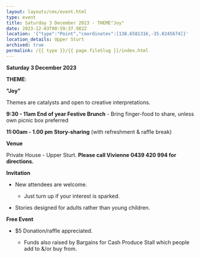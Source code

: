 ```yaml
---
layout: layouts/cms/event.html
type: event
title: Saturday 3 December 2023 - THEME"Joy"
date: 2023-12-03T00:59:37.982Z
location: '{"type":"Point","coordinates":[138.6581316,-35.0245674]}'
location_details: Upper Sturt
archived: true
permalink: /{{ type }}/{{ page.fileSlug }}/index.html
---
```

 **Saturday 3 December 2023**

**THEME**:

**"Joy"**

Themes are catalysts and open to creative interpretations.   

**9:30 - 11am**   **End of year Festive Brunch** - Bring finger-food to share, unless own picnic box preferred

**11:00am - 1.00 pm**    **Story-sharing** (with refreshment & raffle break) 

**Venue**

Private House - Upper Sturt. **Please call Vivienne 0439 420 994 for directions.**

**Invitation**  

* New attendees are welcome. 

  * Just turn up if your interest is sparked.
* Stories designed for adults rather than young children. 

**Free Event**   

* $5 Donation/raffle appreciated.

  * Funds also raised by Bargains for Cash Produce Stall which people add to &/or buy from.